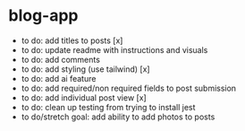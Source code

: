 # blog-app

- to do: add titles to posts [x]
- to do: update readme with instructions and visuals
- to do: add comments
- to do: add styling (use tailwind) [x]
- to do: add ai feature
- to do: add required/non required fields to post submission
- to do: add individual post view [x]
- to do: clean up testing from trying to install jest
- to do/stretch goal: add ability to add photos to posts